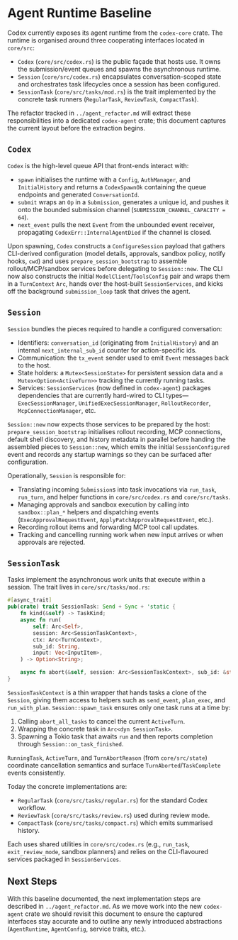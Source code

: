 # Agent Runtime Baseline

Codex currently exposes its agent runtime from the `codex-core` crate. The runtime is organised around three cooperating interfaces located in `core/src`:

- `Codex` (`core/src/codex.rs`) is the public façade that hosts use. It owns the submission/event queues and spawns the asynchronous runtime.
- `Session` (`core/src/codex.rs`) encapsulates conversation-scoped state and orchestrates task lifecycles once a session has been configured.
- `SessionTask` (`core/src/tasks/mod.rs`) is the trait implemented by the concrete task runners (`RegularTask`, `ReviewTask`, `CompactTask`).

The refactor tracked in `../agent_refactor.md` will extract these responsibilities into a dedicated `codex-agent` crate; this document captures the current layout before the extraction begins.

## `Codex`

`Codex` is the high-level queue API that front-ends interact with:

- `spawn` initialises the runtime with a `Config`, `AuthManager`, and `InitialHistory` and returns a `CodexSpawnOk` containing the queue endpoints and generated `ConversationId`.
- `submit` wraps an `Op` in a `Submission`, generates a unique id, and pushes it onto the bounded submission channel (`SUBMISSION_CHANNEL_CAPACITY = 64`).
- `next_event` pulls the next `Event` from the unbounded event receiver, propagating `CodexErr::InternalAgentDied` if the channel is closed.

Upon spawning, `Codex` constructs a `ConfigureSession` payload that gathers CLI-derived configuration (model details, approvals, sandbox policy, notify hooks, `cwd`) and uses `prepare_session_bootstrap` to assemble rollout/MCP/sandbox services before delegating to `Session::new`. The CLI now also constructs the initial `ModelClient`/`ToolsConfig` pair and wraps them in a `TurnContext` `Arc`, hands over the host-built `SessionServices`, and kicks off the background `submission_loop` task that drives the agent.

## `Session`

`Session` bundles the pieces required to handle a configured conversation:

- Identifiers: `conversation_id` (originating from `InitialHistory`) and an internal `next_internal_sub_id` counter for action-specific ids.
- Communication: the `tx_event` sender used to emit `Event` messages back to the host.
- State holders: a `Mutex<SessionState>` for persistent session data and a `Mutex<Option<ActiveTurn>>` tracking the currently running tasks.
- Services: `SessionServices` (now defined in `codex-agent`) packages dependencies that are currently hard-wired to CLI types—`ExecSessionManager`, `UnifiedExecSessionManager`, `RolloutRecorder`, `McpConnectionManager`, etc.

`Session::new` now expects those services to be prepared by the host: `prepare_session_bootstrap` initialises rollout recording, MCP connections, default shell discovery, and history metadata in parallel before handing the assembled pieces to `Session::new`, which emits the initial `SessionConfigured` event and records any startup warnings so they can be surfaced after configuration.

Operationally, `Session` is responsible for:

- Translating incoming `Submission`s into task invocations via `run_task`, `run_turn`, and helper functions in `core/src/codex.rs` and `core/src/tasks`.
- Managing approvals and sandbox execution by calling into `sandbox::plan_*` helpers and dispatching events (`ExecApprovalRequestEvent`, `ApplyPatchApprovalRequestEvent`, etc.).
- Recording rollout items and forwarding MCP tool call updates.
- Tracking and cancelling running work when new input arrives or when approvals are rejected.

## `SessionTask`

Tasks implement the asynchronous work units that execute within a session. The trait lives in `core/src/tasks/mod.rs`:

```rust
#[async_trait]
pub(crate) trait SessionTask: Send + Sync + 'static {
    fn kind(&self) -> TaskKind;
    async fn run(
        self: Arc<Self>,
        session: Arc<SessionTaskContext>,
        ctx: Arc<TurnContext>,
        sub_id: String,
        input: Vec<InputItem>,
    ) -> Option<String>;

    async fn abort(&self, session: Arc<SessionTaskContext>, sub_id: &str) { ... }
}
```

`SessionTaskContext` is a thin wrapper that hands tasks a clone of the `Session`, giving them access to helpers such as `send_event`, `plan_exec`, and `run_with_plan`. `Session::spawn_task` ensures only one task runs at a time by:

1. Calling `abort_all_tasks` to cancel the current `ActiveTurn`.
2. Wrapping the concrete task in `Arc<dyn SessionTask>`.
3. Spawning a Tokio task that awaits `run` and then reports completion through `Session::on_task_finished`.

`RunningTask`, `ActiveTurn`, and `TurnAbortReason` (from `core/src/state`) coordinate cancellation semantics and surface `TurnAborted`/`TaskComplete` events consistently.

Today the concrete implementations are:

- `RegularTask` (`core/src/tasks/regular.rs`) for the standard Codex workflow.
- `ReviewTask` (`core/src/tasks/review.rs`) used during review mode.
- `CompactTask` (`core/src/tasks/compact.rs`) which emits summarised history.

Each uses shared utilities in `core/src/codex.rs` (e.g., `run_task`, `exit_review_mode`, sandbox planners) and relies on the CLI-flavoured services packaged in `SessionServices`.

## Next Steps

With this baseline documented, the next implementation steps are described in `../agent_refactor.md`. As we move work into the new `codex-agent` crate we should revisit this document to ensure the captured interfaces stay accurate and to outline any newly introduced abstractions (`AgentRuntime`, `AgentConfig`, service traits, etc.).
